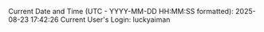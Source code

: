 Current Date and Time (UTC - YYYY-MM-DD HH:MM:SS formatted): 2025-08-23 17:42:26
Current User's Login: luckyaiman
